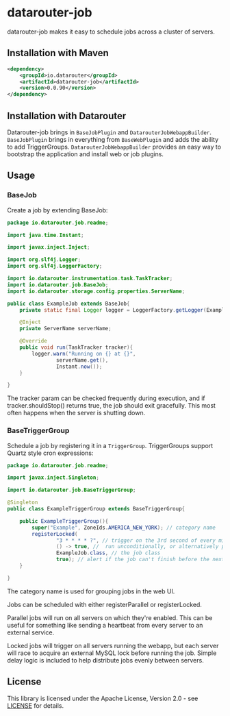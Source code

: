 # datarouter-job

datarouter-job makes it easy to schedule jobs across a cluster of servers.

## Installation with Maven

```xml
<dependency>
	<groupId>io.datarouter</groupId>
	<artifactId>datarouter-job</artifactId>
	<version>0.0.90</version>
</dependency>
```
## Installation with Datarouter

Datarouter-job brings in `BaseJobPlugin` and `DatarouterJobWebappBuilder`. `BaseJobPlugin` brings in everything 
from `BaseWebPlugin` and adds the ability to add TriggerGroups. `DatarouterJobWebappBuilder` provides an easy 
way to bootstrap the application and install web or job plugins. 

## Usage

### BaseJob

Create a job by extending BaseJob:

```java
package io.datarouter.job.readme;

import java.time.Instant;

import javax.inject.Inject;

import org.slf4j.Logger;
import org.slf4j.LoggerFactory;

import io.datarouter.instrumentation.task.TaskTracker;
import io.datarouter.job.BaseJob;
import io.datarouter.storage.config.properties.ServerName;

public class ExampleJob extends BaseJob{
	private static final Logger logger = LoggerFactory.getLogger(ExampleJob.class);

	@Inject
	private ServerName serverName;

	@Override
	public void run(TaskTracker tracker){
		logger.warn("Running on {} at {}",
				serverName.get(),
				Instant.now());
	}

}
```

The tracker param can be checked frequently during execution, and if tracker.shouldStop() returns true, the job should 
exit gracefully. This most often happens when the server is shutting down.

### BaseTriggerGroup

Schedule a job by registering it in a `TriggerGroup`. TriggerGroups support Quartz style cron expressions:

```java
package io.datarouter.job.readme;

import javax.inject.Singleton;

import io.datarouter.job.BaseTriggerGroup;

@Singleton
public class ExampleTriggerGroup extends BaseTriggerGroup{

	public ExampleTriggerGroup(){
		super("Example", ZoneIds.AMERICA_NEW_YORK); // category name
		registerLocked(
				"3 * * * * ?", // trigger on the 3rd second of every minute
				() -> true, //  run unconditionally, or alternatively pass a dynamic setting
				ExampleJob.class, // the job class
				true); // alert if the job can't finish before the next trigger
	}

}
```

The category name is used for grouping jobs in the web UI.

Jobs can be scheduled with either registerParallel or registerLocked.

Parallel jobs will run on all servers on which they're enabled. This can be useful for something like sending a 
heartbeat from every server to an external service.

Locked jobs will trigger on all servers running the webapp, but each server will race to acquire an external MySQL lock
before running the job. Simple delay logic is included to help distribute jobs evenly between servers.

## License

This library is licensed under the Apache License, Version 2.0 - see [LICENSE](../LICENSE) for details.
